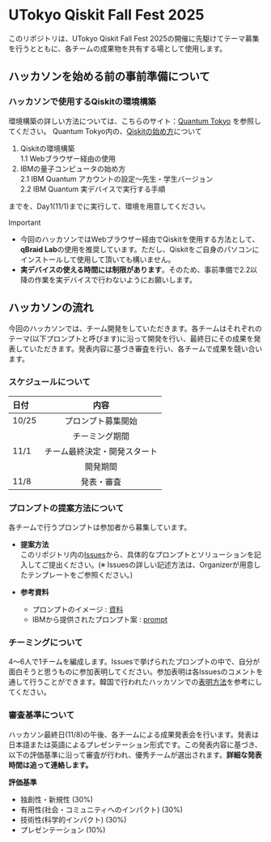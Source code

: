 <!--
This is a [Next.js](https://nextjs.org) project bootstrapped with [`create-next-app`](https://nextjs.org/docs/app/api-reference/cli/create-next-app).

## Getting Started

First, run the development server:

```bash
npm run dev
# or
yarn dev
# or
pnpm dev
# or
bun dev
```

Open [http://localhost:3000](http://localhost:3000) with your browser to see the result.

You can start editing the page by modifying `app/page.tsx`. The page auto-updates as you edit the file.

This project uses [`next/font`](https://nextjs.org/docs/app/building-your-application/optimizing/fonts) to automatically optimize and load [Geist](https://vercel.com/font), a new font family for Vercel.

## Internationalization (JA/EN with next-intl)

- Default locale: `ja` (Japanese). English available at `/en`.
- Language routes are statically exported to `/ja` and `/en`.
- Language switcher is in the navbar; the root path `/` redirects to `/ja`.

Tech details:

- Messages live in `messages/ja.json` and `messages/en.json`.
- Provider lives in `app/[locale]/layout.tsx` via `NextIntlClientProvider`.
- Pages under `app/[locale]` use `useTranslations` and `useLocale`.
- `next-intl` plugin is enabled in `next.config.ts`.

### GitHub Pages

This repo is set up to deploy to GitHub Pages via `.github/workflows/nextjs.yml`.

- If deploying to a project site (e.g. `/owner/repo`), the Pages action auto-injects a basePath; no manual change needed.
- For local builds that mimic a project base path, set `NEXT_PUBLIC_BASE_PATH`:

```bash
NEXT_PUBLIC_BASE_PATH=/utokyo-qff-2025 npm run build
```

Output lives in `out/` and can be served via `npm run preview`.

## Learn More

To learn more about Next.js, take a look at the following resources:

- [Next.js Documentation](https://nextjs.org/docs) - learn about Next.js features and API.
- [Learn Next.js](https://nextjs.org/learn) - an interactive Next.js tutorial.

You can check out [the Next.js GitHub repository](https://github.com/vercel/next.js) - your feedback and contributions are welcome!

## Deploy on Vercel

The easiest way to deploy your Next.js app is to use the [Vercel Platform](https://vercel.com/new?utm_medium=default-template&filter=next.js&utm_source=create-next-app&utm_campaign=create-next-app-readme) from the creators of Next.js.

Check out our [Next.js deployment documentation](https://nextjs.org/docs/app/building-your-application/deploying) for more details.
-->

# UTokyo Qiskit Fall Fest 2025

このリポジトリは、UTokyo Qiskit Fall Fest 2025の開催に先駆けてテーマ募集を行うとともに、各チームの成果物を共有する場として使用します。

## ハッカソンを始める前の事前準備について
### ハッカソンで使用するQiskitの環境構築  
環境構築の詳しい方法については、こちらのサイト：[Quantum Tokyo](https://quantum-tokyo.github.io/introduction/intro.html) を参照してください。
Quantum Tokyo内の、[Qiskitの始め方](https://quantum-tokyo.github.io/introduction/get_started.html)について
1. Qiskitの環境構築  
   1.1 Webブラウザー経由の使用
2. IBMの量子コンピュータの始め方  
   2.1 IBM Quantum アカウントの設定〜先生・学生バージョン  
   2.2 IBM Quantum 実デバイスで実行する手順
    
までを、Day1(11/1)までに実行して、環境を用意してください。

>[!Important]    
>* 今回のハッカソンではWebブラウザー経由でQiskitを使用する方法として、**qBraid Lab**の使用を推奨しています。ただし、Qiskitをご自身のパソコンにインストールして使用して頂いても構いません。
>* **実デバイスの使える時間には制限があります**。そのため、事前準備で2.2以降の作業を実デバイスで行わないようにお願いします。


## ハッカソンの流れ
今回のハッカソンでは、チーム開発をしていただきます。各チームはそれぞれのテーマ(以下プロンプトと呼びます)に沿って開発を行い、最終日にその成果を発表していただきます。発表内容に基づき審査を行い、各チームで成果を競い合います。  
### スケジュールについて 
| 日付  | 内容 |
:-------|:--------:
| 10/25 | プロンプト募集開始 |
|       | チーミング期間  |
| 11/1  | チーム最終決定・開発スタート |
|       | 開発期間 |
| 11/8  | 発表・審査 |
  
### プロンプトの提案方法について  
各チームで行うプロンプトは参加者から募集しています。  
- **提案方法**  
このリポジトリ内の[Issues](https://github.com/Qiskit-Fall-Fest-UT/utokyo-qff-2025/issues)から、具体的なプロンプトとソリューションを記入してご提出ください。(※ Issuesの詳しい記述方法は、Organizerが用意したテンプレートをご参照ください。)

- **参考資料**  
  - プロンプトのイメージ : [資料](プロンプト紹介資料_共有用.pdf)  
  - IBMから提供されたプロンプト案 : [prompt](https://github.com/Qiskit-Fall-Fest-UT/utokyo-qff-2025/tree/main/prompt)

### チーミングについて
4〜6人で1チームを編成します。Issuesで挙げられたプロンプトの中で、自分が面白そうと思うものに参加表明してください。参加表明は各Issuesのコメントを通して行うことができます。韓国で行われたハッカソンでの[表明方法](https://github.com/qiskit-community/qiskit-hackathon-korea-22/issues/5)を参考にしてください。

### 審査基準について
ハッカソン最終日(11/8)の午後、各チームによる成果発表会を行います。発表は日本語または英語によるプレゼンテーション形式です。この発表内容に基づき、以下の評価基準に沿って審査が行われ、優秀チームが選出されます。**詳細な発表時間は追って連絡します。**  

**評価基準**  
- 独創性・新規性 (30%)
- 有用性(社会・コミュニティへのインパクト) (30%)
- 技術性(科学的インパクト) (30%)
- プレゼンテーション (10%)


